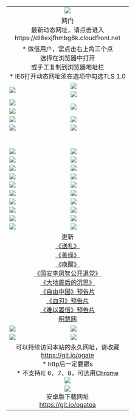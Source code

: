 ﻿<table>
  <tr></tr>
  <tr><td colspan=2 align=center><img src="https://cloud.githubusercontent.com/assets/11880933/13434984/f430fae2-e012-11e5-814f-c2df1e82b247.jpg" /></td></tr>
  <tr><td colspan=2 align=center>网门<br>最新动态网址，请点击进入
<br>https://dl6exjfhmbg6k.cloudfront.net
    </td>
  </tr>
  <tr>
    <td colspan=2 align=center>* 微信用户，需点击右上角三个点<br>选择在浏览器中打开<br>或手工复制到浏览器地址栏
    <br>* IE6打开动态网址须在选项中勾选TLS 1.0</td>
  </tr>
  <tr>
    <td rowspan=2><a href="https://dl6exjfhmbg6k.cloudfront.net/ogUP.aspx?name=11DKC.mp4&list=11DKC" target="_blank"><img src="https://dl6exjfhmbg6k.cloudfront.net/Up/11DKC1.jpg" /></a></td> 
    <td><div><a href="https://dl6exjfhmbg6k.cloudfront.net/ogUP.aspx?name=LRWS.mp4&list=LRWS" target="_blank"><img src="https://dl6exjfhmbg6k.cloudfront.net/Up/LRWS.jpg" /></a></td>
   </tr>
  <tr>
    <td><a href="https://dl6exjfhmbg6k.cloudfront.net/ogNiceVedio.aspx" target="_blank"><img src="https://dl6exjfhmbg6k.cloudfront.net/Up/11TGKDY.jpg" /></a></td>
  </tr>
  <tr>
    <td><a href="https://dl6exjfhmbg6k.cloudfront.net/ogUP.aspx?name=JQR.mp4&count=2" target="_blank"><img src="https://dl6exjfhmbg6k.cloudfront.net/Up/JQR.jpg" /></a></td>   
    <td rowspan=2><a href="https://dl6exjfhmbg6k.cloudfront.net/ogUP.aspx?name=JP.mp4&count=9" target="_blank"><img src="https://dl6exjfhmbg6k.cloudfront.net/Up/JP.jpg" /></td>
  </tr>
  <tr>
    <td><a href="https://dl6exjfhmbg6k.cloudfront.net/ogUP.aspx?name=WH.mp4" target="_blank"><img src="https://dl6exjfhmbg6k.cloudfront.net/Up/WH.jpg" /></a></td>
  </tr>
  <tr>
    <td><a href="https://dl6exjfhmbg6k.cloudfront.net/ogUP.aspx?name=SSZJ.mp4&list=SSZJ" target="_blank"><img src="https://dl6exjfhmbg6k.cloudfront.net/Up/SSZJ.jpg" /></a></td>
    <td><a href="https://dl6exjfhmbg6k.cloudfront.net/ogUP.aspx?name=1XQK.mp4&count=13" target="_blank"><img src="https://dl6exjfhmbg6k.cloudfront.net/Up/1XQK.jpg" /></a</td>
  </tr>
  <tr>
    <td><a href="https://dl6exjfhmbg6k.cloudfront.net/ogUP.aspx?name=ZY.mp4&count=2015|16" target="_blank"><img src="https://dl6exjfhmbg6k.cloudfront.net/Up/ZY.jpg" /></a</td>
    <td><a href="https://dl6exjfhmbg6k.cloudfront.net/ogUP.aspx?name=XTFY.mp4&count=B|2,A|24" target="_blank"><img src="https://dl6exjfhmbg6k.cloudfront.net/Up/XTFY.jpg" /></a></td>
  </tr>
  <tr height="40">
  </tr>
  <tr>
    <td><a href="https://dl6exjfhmbg6k.cloudfront.net/ogUP.aspx?name=4SQQ.mp4&list=4SQQ" target="_blank"><img src="https://dl6exjfhmbg6k.cloudfront.net/Up/4SQQ0.jpg"/></a></td>
    <td><a href="https://dl6exjfhmbg6k.cloudfront.net/ogUP.aspx?name=4SHQ.mp4&list=4SHQ" target="_blank"><img src="https://dl6exjfhmbg6k.cloudfront.net/Up/4SHQ0.jpg"/></a></td>
  </tr>
  <tr>
    <td><a href="https://dl6exjfhmbg6k.cloudfront.net/ogUP.aspx?name=4SZG.mp4&list=4SZG" target="_blank"><img src="https://dl6exjfhmbg6k.cloudfront.net/Up/4SZG0.jpg"/></a></td>
    <td><a href="https://dl6exjfhmbg6k.cloudfront.net/ogUP.aspx?name=4SDJ.mp4&list=4SDJ" target="_blank"><img src="https://dl6exjfhmbg6k.cloudfront.net/Up/4SDJ0.jpg"/></a></td>
  </tr>
  <tr>
    <td><a href="https://dl6exjfhmbg6k.cloudfront.net/ogUP.aspx?name=4SGX.mp4&list=4SGX" target="_blank"><img src="https://dl6exjfhmbg6k.cloudfront.net/Up/4SGX0.jpg"/></a></td>
    <td><a href="https://dl6exjfhmbg6k.cloudfront.net/ogUP.aspx?name=4SHD.mp4&list=4SHD" target="_blank"><img src="https://dl6exjfhmbg6k.cloudfront.net/Up/4SHD0.jpg"/></a></td>
  </tr>
  <tr>
    <td><a href="https://dl6exjfhmbg6k.cloudfront.net/ogUP.aspx?name=4CTX.mp4&list=4CTX" target="_blank"><img src="https://dl6exjfhmbg6k.cloudfront.net/Up/4CTX0.jpg"/></a></td>
    <td><a href="https://dl6exjfhmbg6k.cloudfront.net/ogUP.aspx?name=4CWZ.mp4&list=4CWZ" target="_blank"><img src="https://dl6exjfhmbg6k.cloudfront.net/Up/4CWZ0.jpg"/></a></td>
  </tr>
  <tr>
    <td><a href="https://dl6exjfhmbg6k.cloudfront.net/onUP.aspx?name=https://d1lqqjldbsh7xo.cloudfront.net/" target="_blank"><img src="https://dl6exjfhmbg6k.cloudfront.net/Up/0DTW.jpg"/></a></td>
    <td><a href="https://dl6exjfhmbg6k.cloudfront.net/onUP.aspx?name=https://d240ns8up8earz.cloudfront.net/acenter/" target="_blank"><img src="https://dl6exjfhmbg6k.cloudfront.net/Up/0TDW.jpg" /></a></td>
  </tr>
  <tr>
    <td><a href="https://dl6exjfhmbg6k.cloudfront.net/onUP.aspx?name=https://d4508d6vomz2p.cloudfront.net/gb/nsc413.htm" target="_blank"><img src="https://dl6exjfhmbg6k.cloudfront.net/Up/0DJY.jpg" /></a></td>
    <td><a href="https://dl6exjfhmbg6k.cloudfront.net/onUP.aspx?name=https://dilo7bqpjb57y.cloudfront.net/xtr/gb/prog204.html" target="_blank"><img src="https://dl6exjfhmbg6k.cloudfront.net/Up/0XTR.jpg" /></a></td>
  </tr>
  <tr>
    <td><a href="https://dl6exjfhmbg6k.cloudfront.net/onUP.aspx?name=https://d3aj00iefsmfgc.cloudfront.net/" target="_blank"><img src="https://dl6exjfhmbg6k.cloudfront.net/Up/0MHW.jpg" /></a></td>
    <td><a href="https://dl6exjfhmbg6k.cloudfront.net/onUP.aspx?name=https://d20wz7qt14x5d2.cloudfront.net/" target="_blank"><img src="https://dl6exjfhmbg6k.cloudfront.net/Up/0ZJW.jpg" /></a></td>
  </tr>
  <tr>
    <td><a href="https://dl6exjfhmbg6k.cloudfront.net/ogUP.aspx?name=0FG.zip" target="_blank"><img src="https://dl6exjfhmbg6k.cloudfront.net/Up/0FG.jpg" /></a></td>
    <td><a href="https://dl6exjfhmbg6k.cloudfront.net/ogUP.aspx?name=0FGA.apk" target="_blank"><img src="https://dl6exjfhmbg6k.cloudfront.net/Up/0FGA.jpg" /></a></td>
  </tr>
  <tr>
    <td><a href="https://dl6exjfhmbg6k.cloudfront.net/ogUP.aspx?name=0U.zip" target="_blank"><img src="https://dl6exjfhmbg6k.cloudfront.net/Up/0U.jpg" /></a></td>
    <td><a href="https://dl6exjfhmbg6k.cloudfront.net/ogUP.aspx?name=0UA.apk" target="_blank"><img src="https://dl6exjfhmbg6k.cloudfront.net/Up/0UA.jpg" /></a></td>
  </tr>
  <tr>
    <td><a href="https://dl6exjfhmbg6k.cloudfront.net/ogUP.aspx?name=0iPPOTV.zip" target="_blank"><img src="https://dl6exjfhmbg6k.cloudfront.net/Up/0iPPOTV.jpg" /></a></td>
    <td><a href="https://dl6exjfhmbg6k.cloudfront.net/ogUP.aspx?name=0iNTD.apk" target="_blank"><img src="https://dl6exjfhmbg6k.cloudfront.net/Up/0iNTD.jpg" /></a></td>
  </tr>
  <tr>
    <td colspan=2 align=center>更新<br>
      <a href="https://dl6exjfhmbg6k.cloudfront.net/ogUP.aspx?name=4ESL.mp4" target="_blank">《送礼》</a><br>
      <a href="https://dl6exjfhmbg6k.cloudfront.net/ogUP.aspx?name=4ESY.mp4" target="_blank">《善缘》</a><br>
      <a href="https://dl6exjfhmbg6k.cloudfront.net/ogUP.aspx?name=4EHX.mp4" target="_blank">《唤醒》</a><br>
      <a href="https://dl6exjfhmbg6k.cloudfront.net/ogUP.aspx?name=4LFZ.mp4" target="_blank">《国安李凤智公开退党》</a><br>
      <a href="https://dl6exjfhmbg6k.cloudfront.net/ogUP.aspx?name=4DDZHDCS.mp4" target="_blank">《大地震后的沉思》</a><br>
      <a href="https://dl6exjfhmbg6k.cloudfront.net/ogUP.aspx?name=11ZYZG0.mp4" target="_blank">《自由中国》预告片</a><br>
      <a href="https://dl6exjfhmbg6k.cloudfront.net/ogUP.aspx?name=11XR.mp4" target="_blank">《血刃》预告片</a><br>
      <a href="https://dl6exjfhmbg6k.cloudfront.net/ogUP.aspx?name=11NYZX.mp4&count=2" target="_blank">《难以置信》预告片</a><br>
      <a href="https://dl6exjfhmbg6k.cloudfront.net/onUP.aspx?name=https://www.minghui.org/" target="_blank">明慧网</a></td>
    </td>
  </tr>
  <tr>
    <td><a href="https://dl6exjfhmbg6k.cloudfront.net/ogNice.aspx" target="_blank"><img src="https://dl6exjfhmbg6k.cloudfront.net/Up/0WCYY.jpg" /></a></td>
    <td><a href="https://dl6exjfhmbg6k.cloudfront.net/onCO.aspx?ob=600事物&op=增删改&args=WH1~%23类型6新闻%7c%23类型6评论&mode=" target="_blank"><img src="https://dl6exjfhmbg6k.cloudfront.net/Up/0WZTT.jpg" /></a></td> 
  </tr>
  <tr>
    <td><a href="https://dl6exjfhmbg6k.cloudfront.net/ogDY.aspx" target="_blank"><img src="https://dl6exjfhmbg6k.cloudfront.net/Up/0FK.jpg" /></a></td>
    <td><a href="https://dl6exjfhmbg6k.cloudfront.net/ogST.aspx" target="_blank"><img src="https://dl6exjfhmbg6k.cloudfront.net/Up/0ST.jpg" /></a></td> 
  </tr>
  <tr>
    <td colspan=2 align=center>可以持续访问本站的永久网址，请收藏<br/><a href="https://git.io/ogate" target="_blank">https://git.io/ogate</a><br/>* http后一定要跟s<br/>* 不支持IE 6、7、8，可选用<a href="https://dl6exjfhmbg6k.cloudfront.net/ogUP.aspx?name=0ChromePortable.zip">Chrome</a><br/><a href="https://dl6exjfhmbg6k.cloudfront.net/Up/0WMGDL2.png" target="_blank"><img src="https://dl6exjfhmbg6k.cloudfront.net/Up/0WMGD2.png"/></a></td>
  </tr>
  <tr>
    <td colspan=2 align=center><a href="https://dl6exjfhmbg6k.cloudfront.net/ogUP.aspx?name=0oGate.apk" target="_blank"><img src="https://cloud.githubusercontent.com/assets/11880933/13720399/75e143ee-e842-11e5-9f0a-1421f423c80f.jpg" /></a><br>安卓版下载网址<br><a href="https://git.io/ogatea">https://git.io/ogatea</a></td>
  </tr>
  <!--tr>
    <td colspan=2 align=center>可能失效的动态网址
    </td>
  </tr-->
</table>
